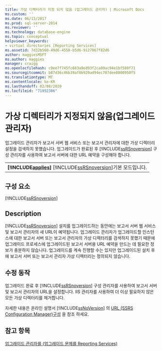 ```yaml
---
title: 가상 디렉터리가 지정 되지 않음 (업그레이드 관리자) | Microsoft Docs
ms.custom: ''
ms.date: 06/13/2017
ms.prod: sql-server-2014
ms.reviewer: ''
ms.technology: database-engine
ms.topic: conceptual
helpviewer_keywords:
- virtual directories [Reporting Services]
ms.assetid: 7d32b560-49d6-4558-b5d6-9127067f82d6
author: maggiesMSFT
ms.author: maggies
manager: craigg
ms.openlocfilehash: c9ee7f745fc683a9ed93f2ca09ac94e1bf580f71
ms.sourcegitcommit: b87d36c46b39af8b929ad94ec707dee8800950f5
ms.translationtype: MT
ms.contentlocale: ko-KR
ms.lasthandoff: 02/08/2020
ms.locfileid: "71952386"
---
```

# <a name="virtual-directories-are-unspecified-upgrade-advisor"></a>가상 디렉터리가 지정되지 않음(업그레이드 관리자)
  업그레이드 관리자가 보고서 서버 웹 서비스 또는 보고서 관리자에 대한 가상 디렉터리 설정을 검색하지 못했습니다. 업그레이드가 완료된 후 [!INCLUDE[ssRSnoversion](../../includes/ssrsnoversion-md.md)] 구성 관리자를 사용하여 보고서 서버에 대한 URL 예약을 구성해야 합니다.  
  
||  
|-|  
|**[!INCLUDE[applies](../../includes/applies-md.md)]**  [!INCLUDE[ssRSnoversion](../../includes/ssrsnoversion-md.md)]기본 모드입니다.|  
  
## <a name="component"></a>구성 요소  
 [!INCLUDE[ssRSnoversion](../../includes/ssrsnoversion-md.md)]  
  
## <a name="description"></a>Description  
 
  [!INCLUDE[ssRSnoversion](../../includes/ssrsnoversion-md.md)] 설치를 업그레이드하는 동안에는 보고서 서버 웹 서비스 및 보고서 관리자의 새 URL이 예약됩니다. 업그레이드 관리자가 업그레이드할 인스턴스에 대한 보고서 서버 또는 보고서 관리자의 가상 디렉터리를 검색하지 못했기 때문에 업그레이드 프로세스에 업그레이드된 보고서 서버용 URL 예약을 만드는 데 필요한 정보가 충분하지 않습니다. 업그레이드를 계속 진행할 수는 있지만 업그레이드된 설치 후에 보고서 서버 또는 보고서 관리자 가상 디렉터리는 정의되지 않습니다.  
  
## <a name="corrective-action"></a>수정 동작  
 업그레이드 완료 후 [!INCLUDE[ssRSnoversion](../../includes/ssrsnoversion-md.md)] 구성 관리자를 사용하여 보고서 서버 및 보고서 관리자의 URL을 설정합니다. IIS 관리자를 사용하여 더 이상 필요하지 않은 모든 가상 디렉터리를 제거합니다.  
  
 자세한 내용은 온라인 설명서 [!INCLUDE[ssNoVersion](../../includes/ssnoversion-md.md)] 의 [URL &#40;SSRS Configuration Manager&#41;구성](../../reporting-services/install-windows/configure-a-url-ssrs-configuration-manager.md) 을 참조 하세요.  
  
## <a name="see-also"></a>참고 항목  
 [업그레이드 관리자를 &#40;업그레이드 문제를 Reporting Services&#41;](../../../2014/sql-server/install/reporting-services-upgrade-issues-upgrade-advisor.md)  
  
  
